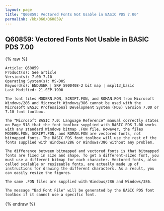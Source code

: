 ```yaml
---
layout: page
title: "Q60859: Vectored Fonts Not Usable in BASIC PDS 7.00"
permalink: /kb/060/Q60859/
---
```


## Q60859: Vectored Fonts Not Usable in BASIC PDS 7.00

{% raw %}

	Article: Q60859
	Product(s): See article
	Version(s): 7.00 7.10
	Operating System(s): MS-DOS
	Keyword(s): ENDUSER | SR# S900408-2 bit map | mspl13_basic
	Last Modified: 21-SEP-1990
	
	The font files MODERN.FON, SCRIPT.FON, and ROMAN.FON from Microsoft
	Windows/286 and Microsoft Windows/386 cannot be used with the
	Microsoft BASIC Professional Development System (PDS) version 7.00 or
	7.10 font toolbox.
	
	The "Microsoft BASIC 7.0: Language Reference" manual correctly states
	on Page 518 that the font toolbox supplied with BASIC PDS 7.00 works
	with any standard Windows bitmap .FON file. However, the files
	MODERN.FON, SCRIPT.FON, and ROMAN.FON are vectored fonts, not
	bitmapped fonts. The BASIC PDS font toolbox will use the rest of the
	fonts supplied with Windows/286 or Windows/386 without any problem.
	
	The difference between bitmapped and vectored fonts is that bitmapped
	fonts are fixed in size and shape. To get a different-sized font, you
	must use a different bitmap for each character. Vectored fonts, also
	called scalable or resizeable fonts, are actually made up of
	instructions for drawing the different characters. As a result, you
	can easily resize the figures.
	
	The same .FON files are supplied with Windows/286 and Windows/386.
	
	The message "Bad Font File" will be generated by the BASIC PDS font
	toolbox if it cannot use a specific font.

{% endraw %}
